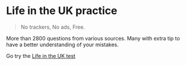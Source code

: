 # Life in the UK practice

> No trackers,
> No ads,
> Free.

More than 2800 questions from various sources. Many with extra tip to have a better understanding of your mistakes.

Go try the [Life in the UK test](https://maxwellito.github.io/litu/)
